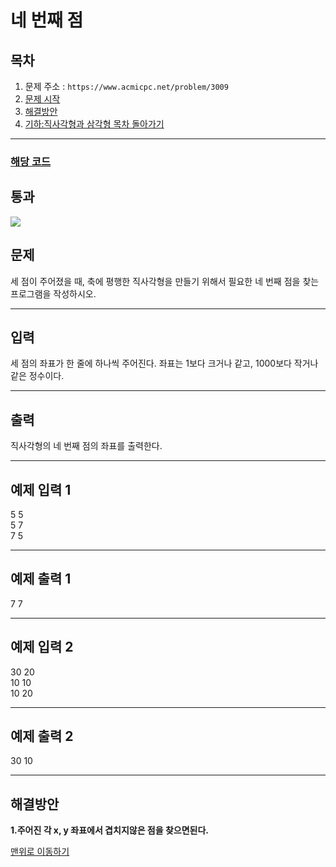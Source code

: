 # 네 번째 점

## 목차

1. 문제 주소 : `https://www.acmicpc.net/problem/3009`
2. [문제 시작](#문제)
3. [해결방안](#해결방안)
4. [기하:직사각형과 삼각형 목차 돌아가기](../README.md)
___

### [해당 코드](./네번째점.java)

## 통과

<img src="https://github.com/user-attachments/assets/25e1fe3d-259e-4f83-98ce-5ab051d8c1f6">

## 문제

세 점이 주어졌을 때, 축에 평행한 직사각형을 만들기 위해서 필요한 네 번째 점을 찾는 프로그램을 작성하시오.
___

## 입력

세 점의 좌표가 한 줄에 하나씩 주어진다. 좌표는 1보다 크거나 같고, 1000보다 작거나 같은 정수이다.

___
## 출력

직사각형의 네 번째 점의 좌표를 출력한다.
___

## 예제 입력 1

5 5 <br>
5 7 <br>
7 5

---

## 예제 출력 1

7 7

---

## 예제 입력 2

30 20 <br>
10 10 <br>
10 20

---

## 예제 출력 2

30 10

---

## 해결방안
**1.주어진 각 x, y 좌표에서 겹치지않은 점을 찾으면된다.** <br>

[맨위로 이동하기](#네-번째-점)